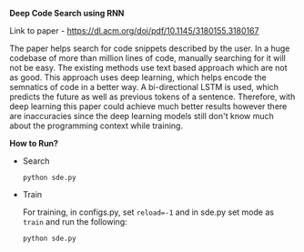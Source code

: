**Deep Code Search using RNN**

Link to paper - https://dl.acm.org/doi/pdf/10.1145/3180155.3180167 

The paper helps search for code snippets described by the user. In a huge codebase of more than million lines of code, manually searching for it will not be easy. The existing methods use text based approach which are not as good. This approach uses deep learning, which helps encode the semnatics of code in a better way. A bi-directional LSTM is used, which predicts the future as well as previous tokens of a sentence. Therefore, with deep learning this paper could achieve much better results however there are inaccuracies since the deep learning models still don't know much about the programming context while training.

**How to Run?**

* Search

  `python sde.py`
* Train

  For training, in configs.py, set `reload=-1` and in sde.py set mode as `train` and run the following:

  `python sde.py`

